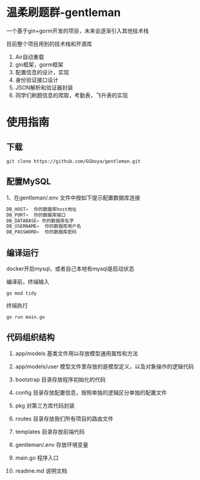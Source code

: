 # 温柔刷题群-gentleman

一个基于gin+gorm开发的项目，未来会逐渐引入其他技术栈

目前整个项目用到的技术栈和开源库

1. Air自动重载
2. gin框架，gorm框架
3. 配置信息的设计，实现
4. 身份验证接口设计
5. JSON解析和验证器封装
6. 同学们刷题信息的爬取，考勤表，飞升表的实现



# 使用指南

## 下载

```shell
git clone https://github.com/GGboya/gentleman.git
```

## 配置MySQL

1、在gentleman/.env  文件中按如下提示配置数据库连接

```go
DB_HOST=  你的数据库host地址
DB_PORT=  你的数据库端口
DB_DATABASE= 你的数据库名字
DB_USERNAME=  你的数据库用户名
DB_PASSWORD=  你的数据库密码
```



## 编译运行

docker开启mysql，或者自己本地有mysql是启动状态



编译前，终端输入

```shell
go mod tidy
```



终端执行

```shell
go run main.go
```





## 代码组织结构

1. app/models     基类文件用以存放模型通用属性和方法

2. app/models/user   模型文件里存放的是模型定义，以及对象操作的逻辑代码

3. bootstrap 	目录存放程序初始化的代码

4. config           目录存放配置信息，按照单独的逻辑区分单独的配置文件

5. pkg                对第三方库代码封装

6. routes           目录存放我们所有项目的路由文件

7. templates     目录存放前端代码

8. gentleman/.env       存放环境变量

9. main.go           程序入口

10. readme.md    说明文档

    